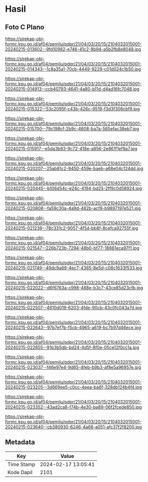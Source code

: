 # Hasil

## Foto C Plano

https://sirekap-obj-formc.kpu.go.id/af04/pemilu/pdpr/21/04/03/20/15/2104032015001-20240215-013602--9fd10982-e746-41c2-8b94-a5b2fb8e8048.jpg

https://sirekap-obj-formc.kpu.go.id/af04/pemilu/pdpr/21/04/03/20/15/2104032015001-20240215-014343--1c8a35a1-70cb-4449-9229-c01d024c1b50.jpg

https://sirekap-obj-formc.kpu.go.id/af04/pemilu/pdpr/21/04/03/20/15/2104032015001-20240215-014913--ccb40793-4641-4a80-b11d-d4ad16fc7048.jpg

https://sirekap-obj-formc.kpu.go.id/af04/pemilu/pdpr/21/04/03/20/15/2104032015001-20240215-015322--53c2095f-c43b-426c-9519-f3d3f306cbf9.jpg

https://sirekap-obj-formc.kpu.go.id/af04/pemilu/pdpr/21/04/03/20/15/2104032015001-20240215-015700--79c198cf-2b9c-4608-ba7a-565efac38eb7.jpg

https://sirekap-obj-formc.kpu.go.id/af04/pemilu/pdpr/21/04/03/20/15/2104032015001-20240215-015917--e5da3b83-9c72-418e-a856-2e861f1ef9a7.jpg

https://sirekap-obj-formc.kpu.go.id/af04/pemilu/pdpr/21/04/03/20/15/2104032015001-20240215-020207--25ab81c2-9450-459e-baeb-a68e04c124dd.jpg

https://sirekap-obj-formc.kpu.go.id/af04/pemilu/pdpr/21/04/03/20/15/2104032015001-20240215-020445--b106d54c-e24c-4194-bd25-2ff9c0d58924.jpg

https://sirekap-obj-formc.kpu.go.id/af04/pemilu/pdpr/21/04/03/20/15/2104032015001-20240215-020808--fa59c30a-4a9d-482b-acf8-b9897197e521.jpg

https://sirekap-obj-formc.kpu.go.id/af04/pemilu/pdpr/21/04/03/20/15/2104032015001-20240215-021239--78c331c2-9057-4f5d-bb8f-8cefca92755f.jpg

https://sirekap-obj-formc.kpu.go.id/af04/pemilu/pdpr/21/04/03/20/15/2104032015001-20240215-021547--226b723b-7294-48b0-bf77-18981eca97f1.jpg

https://sirekap-obj-formc.kpu.go.id/af04/pemilu/pdpr/21/04/03/20/15/2104032015001-20240215-021749--49dc9a69-4ec7-4385-8e5d-c08c1633f533.jpg

https://sirekap-obj-formc.kpu.go.id/af04/pemilu/pdpr/21/04/03/20/15/2104032015001-20240215-022022--d6f6763a-c998-488e-b3c7-43ce85d23cfb.jpg

https://sirekap-obj-formc.kpu.go.id/af04/pemilu/pdpr/21/04/03/20/15/2104032015001-20240215-022507--4610d019-6203-4fde-90cb-43c0fc043a7d.jpg

https://sirekap-obj-formc.kpu.go.id/af04/pemilu/pdpr/21/04/03/20/15/2104032015001-20240215-022643--97b7ef7b-f5cb-4965-a619-bc7b97d46ece.jpg

https://sirekap-obj-formc.kpu.go.id/af04/pemilu/pdpr/21/04/03/20/15/2104032015001-20240215-022855--91b3b5db-bd24-4d5f-8f0e-05ce12f0cc1a.jpg

https://sirekap-obj-formc.kpu.go.id/af04/pemilu/pdpr/21/04/03/20/15/2104032015001-20240215-023037--f46e97e4-9d65-4feb-b9b3-af8e5a96957e.jpg

https://sirekap-obj-formc.kpu.go.id/af04/pemilu/pdpr/21/04/03/20/15/2104032015001-20240215-023205--3d669ee5-c0cc-4eea-ba6f-328db124b4f4.jpg

https://sirekap-obj-formc.kpu.go.id/af04/pemilu/pdpr/21/04/03/20/15/2104032015001-20240215-023352--43ad2ca8-f74b-4e30-ba89-06f2fcede850.jpg

https://sirekap-obj-formc.kpu.go.id/af04/pemilu/pdpr/21/04/03/20/15/2104032015001-20240215-023640--cb380930-6246-4a68-a051-afc37f2f8200.jpg


## Metadata

| Key        | Value               |
| ---------- | ------------------- |
| Time Stamp | 2024-02-17 13:05:41 |
| Kode Dapil | 2101                |




